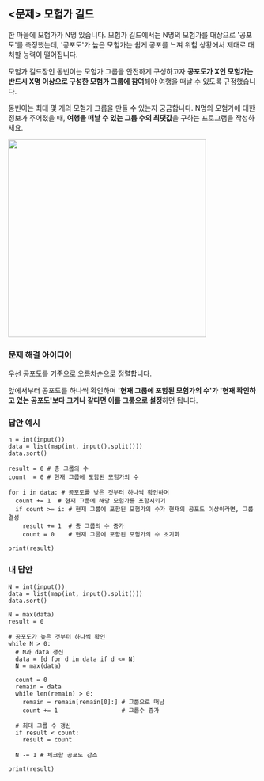 ## <문제> 모험가 길드
한 마을에 모험가가 N명 있습니다. 모험가 길드에서는 N명의 모험가를 대상으로 '공포도'를 측정했는데, 
'공포도'가 높은 모험가는 쉽게 공포를 느껴 위험 상황에서 제대로 대처할 능력이 떨어집니다.

모험가 길드장인 동빈이는 모험가 그룹을 안전하게 구성하고자 **공포도가 X인 모험가는 반드시 X명 이상으로 
구성한 모험가 그룹에 참여**해야 여행을 떠날 수 있도록 규정했습니다.

동빈이는 최대 몇 개의 모험가 그룹을 만들 수 있는지 궁금합니다. N명의 모험가에 대한 정보가 주어졌을 때, 
**여행을 떠날 수 있는 그룹 수의 최댓값**을 구하는 프로그램을 작성하세요.

<img src=https://user-images.githubusercontent.com/62216628/161273922-6e40d66b-5398-404f-94cb-5abdff34831c.png width=400px></img>

### 문제 해결 아이디어
우선 공포도를 기준으로 오름차순으로 정렬합니다.

앞에서부터 공포도를 하나씩 확인하며 **'현재 그룹에 포함된 모험가의 수'가 '현재 확인하고 있는 공포도'보다 크거나 같다면 이를 그룹으로 설정**하면 됩니다.

### 답안 예시
```
n = int(input())
data = list(map(int, input().split()))
data.sort()

result = 0 # 총 그룹의 수
count  = 0 # 현재 그룹에 포함된 모험가의 수

for i in data: # 공포도를 낮은 것부터 하나씩 확인하며
  count += 1  # 현재 그룹에 해당 모험가를 포함시키기
  if count >= i: # 현재 그룹에 포함된 모험가의 수가 현재의 공포도 이상이라면, 그룹 결성
    result += 1  # 총 그룹의 수 증가
    count = 0    # 현재 그룹에 포함된 모험가의 수 초기화
    
print(result)
```

### 내 답안
```
N = int(input())
data = list(map(int, input().split()))
data.sort()

N = max(data)
result = 0

# 공포도가 높은 것부터 하나씩 확인
while N > 0:
  # N과 data 갱신
  data = [d for d in data if d <= N]
  N = max(data)

  count = 0
  remain = data
  while len(remain) > 0:
    remain = remain[remain[0]:] # 그룹으로 떠남
    count += 1                  # 그룹수 증가

  # 최대 그룹 수 갱신
  if result < count:
    result = count

  N -= 1 # 체크할 공포도 감소
    
print(result)
```
